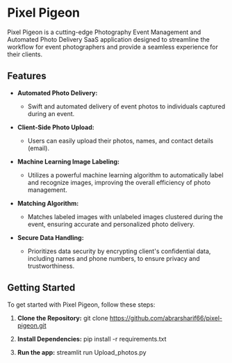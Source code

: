 # Pixel Pigeon

Pixel Pigeon is a cutting-edge Photography Event Management and Automated Photo Delivery SaaS application designed to streamline the workflow for event photographers and provide a seamless experience for their clients.

## Features

- **Automated Photo Delivery:**
  - Swift and automated delivery of event photos to individuals captured during an event.

- **Client-Side Photo Upload:**
  - Users can easily upload their photos, names, and contact details (email).

- **Machine Learning Image Labeling:**
  - Utilizes a powerful machine learning algorithm to automatically label and recognize images, improving the overall efficiency of photo management.

- **Matching Algorithm:**
  - Matches labeled images with unlabeled images clustered during the event, ensuring accurate and personalized photo delivery.

- **Secure Data Handling:**
  - Prioritizes data security by encrypting client's confidential data, including names and phone numbers, to ensure privacy and trustworthiness.

## Getting Started

To get started with Pixel Pigeon, follow these steps:

1. **Clone the Repository:**
   git clone https://github.com/abrarsharif66/pixel-pigeon.git

2. **Install Dependencies:**
   pip install -r requirements.txt

3. **Run the app:**
   streamlit run Upload_photos.py

